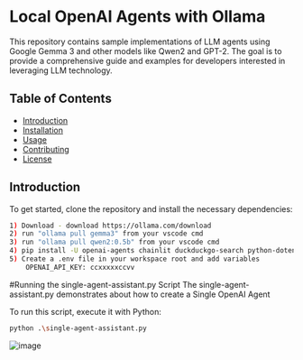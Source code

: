 # Local OpenAI Agents with Ollama

This repository contains sample implementations of LLM agents using Google Gemma 3 and other models like Qwen2 and GPT-2. The goal is to provide a comprehensive guide and examples for developers interested in leveraging LLM technology.

## Table of Contents
- [Introduction](#introduction)
- [Installation](#installation)
- [Usage](#usage)
- [Contributing](#contributing)
- [License](#license)


## Introduction
To get started, clone the repository and install the necessary dependencies:

```bash
1) Download - download https://ollama.com/download
2) run "ollama pull gemma3" from your vscode cmd
3) run "ollama pull qwen2:0.5b" from your vscode cmd
4) pip install -U openai-agents chainlit duckduckgo-search python-dotenv httpx
5) Create a .env file in your workspace root and add variables
    OPENAI_API_KEY: ccxxxxxccvv

```

#Running the single-agent-assistant.py Script
The single-agent-assistant.py demonstrates about how to create a Single OpenAI Agent

To run this script, execute it with Python: 
```bash
python .\single-agent-assistant.py
```
![image](https://github.com/user-attachments/assets/81fd2a3a-5f66-41e8-b6df-15b82c86e03f)
